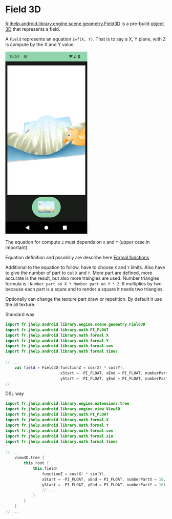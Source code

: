 # Field 3D

[fr.jhelp.android.library.engine.scene.geometry.Field3D](../../../src/main/java/fr/jhelp/android/library/engine/scene/geometry/Field3D.kt)
is a pre-build [object 3D](Object3D.md) that represents a field.

A `Field` represents an equation `Z=f(X, Y)`. 
That is to say a X, Y plane, with Z is compute by the X and Y value.

![Filed sample](engine_field.png)

The equation for compute `Z` must depends on `X` and `Y` (upper case in important).

Equation definition and pssobiliy are describe here [Formal functions](../../../../math/doc/math/formal/FormalFunction.md)

Additional to the equation to follow, have to choose `X` and `Y` limits.
Also have to give the number of part to cut `X` and `Y`.
More part are defined, more accurate is the result, but also more traingles are used.
Number triangles formula is : `Number part on X * Number part on Y * 2`.
It multiplies by two because each part is a squre and to render a square it needs two triangles.

Optionally can change the texture part draw or repetition. 
By default it use the all texture.

Standard way

```kotlin
import fr.jhelp.android.library.engine.scene.geometry.Field3D
import fr.jhelp.android.library.math.PI_FLOAT
import fr.jhelp.android.library.math.formal.X
import fr.jhelp.android.library.math.formal.Y
import fr.jhelp.android.library.math.formal.cos
import fr.jhelp.android.library.math.formal.times

// ...
    val field = Field3D(functionZ = cos(X) * cos(Y),
                        xStart = -PI_FLOAT, xEnd = PI_FLOAT, numberPartX = 10,
                        yStart = -PI_FLOAT, yEnd = PI_FLOAT, numberPartY = 10)
// ...
```

DSL way

```kotlin
import fr.jhelp.android.library.engine.extensions.tree
import fr.jhelp.android.library.engine.view.View3D
import fr.jhelp.android.library.math.PI_FLOAT
import fr.jhelp.android.library.math.formal.X
import fr.jhelp.android.library.math.formal.Y
import fr.jhelp.android.library.math.formal.cos
import fr.jhelp.android.library.math.formal.sin
import fr.jhelp.android.library.math.formal.times

// ...
    view3D.tree {
        this.root {
            this.field(
                functionZ = cos(X) * sin(Y),
                xStart = -PI_FLOAT, xEnd = PI_FLOAT, numberPartX = 10,
                yStart = -PI_FLOAT, yEnd = PI_FLOAT, numberPartY = 10) {
                // ...
            }
        }
    }
// ...
```
